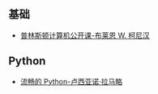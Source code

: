 
## 基础

- [普林斯顿计算机公开课-布莱恩 W. 柯尼汉](https://weread.qq.com/web/bookDetail/6df32da0719710e26dfd7fe)

## Python

- [流畅的 Python-卢西亚诺·拉马略](https://weread.qq.com/web/bookDetail/ab832620715c017eab864a6)
